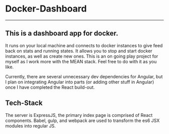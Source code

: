 # Docker-Dashboard
---

## This is a dashboard app for docker.
It runs on your local machine and connects to docker instances to give feed back on stats and running states. It allows you to stop and start docker instances, as well as create new ones. This is an on going play project for myself as I work more with the MEAN stack. Feel free to do with it as you like.

Currently, there are several unnecessary dev dependencies for Angular, but I plan on integrating Angular into parts (or adding other stuff in Angular) once I have completed the React build-out.

## Tech-Stack
The server is ExpressJS, the primary index page is comprised of React components. Babel, gulp, and webpack are used to transform the es6 JSX modules into regular JS.